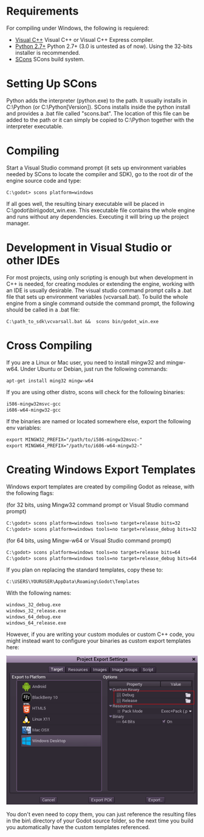 # Requirements

For compiling under Windows, the following is requiered:

*  [Visual C++](http://www.microsoft.com/visualstudio) Visual C++ or Visual C++ Express compiler.
*  [Python 2.7+](http://www.python.org/getit/releases/2.7/) Python 2.7+ (3.0 is untested as of now). Using the 32-bits installer is recommended.
*  [SCons](http://www.scons.org) SCons build system.

# Setting Up SCons

Python adds the interpreter (python.exe) to the path. It usually installs in C:\Python (or C:\Python[Version]). SCons installs inside the python install and provides a .bat file called "scons.bat". The location of this file can be added to the path or it can simply be copied to C:\Python together with the interpreter executable.


# Compiling

Start a Visual Studio command prompt (it sets up environment variables needed by SCons to locate the compiler and SDK), go to the root dir of the engine source code and type:
```
C:\godot> scons platform=windows
```

If all goes well, the resulting binary executable will be placed in C:\godot\bin\godot_win.exe. This executable file contains the whole engine and runs without any dependencies. Executing it will bring up the project manager.

# Development in Visual Studio or other IDEs

For most projects, using only scripting is enough but when development in C++ is needed, for creating modules or extending the engine, working with an IDE is usually desirable. The visual studio command prompt calls a .bat file that sets up environment variables (vcvarsall.bat). To build the whole engine from a single command outside the command prompt, the following should be called in a .bat file:
```
C:\path_to_sdk\vcvarsall.bat &&  scons bin/godot_win.exe
```

# Cross Compiling

If you are a Linux or Mac user, you need to install mingw32 and mingw-w64. Under Ubuntu or Debian, just run the following commands:

```
apt-get install ming32 mingw-w64
```

If you are using other distro, scons will check for the following binaries:

```
i586-mingw32msvc-gcc
i686-w64-mingw32-gcc
```

If the binaries are named or located somewhere else, export the following env variables:

```
export MINGW32_PREFIX="/path/to/i586-mingw32msvc-"
export MINGW64_PREFIX="/path/to/i686-w64-mingw32-"
```


# Creating Windows Export Templates

Windows export templates are created by compiling Godot as release, with the following flags:

(for 32 bits, using Mingw32 command prompt or Visual Studio command prompt)
```
C:\godot> scons platform=windows tools=no target=release bits=32
C:\godot> scons platform=windows tools=no target=release_debug bits=32
```
(for 64 bits, using Mingw-w64 or Visual Studio command prompt)
```
C:\godot> scons platform=windows tools=no target=release bits=64
C:\godot> scons platform=windows tools=no target=release_debug bits=64
```

If you plan on replacing the standard templates, copy these to:
```
C:\USERS\YOURUSER\AppData\Roaming\Godot\Templates
```
With the following names:
```
windows_32_debug.exe
windows_32_release.exe
windows_64_debug.exe
windows_64_release.exe
```

However, if you are writing your custom modules or custom C++ code, you might instead want to configure your binaries as custom export templates here:

<p align="center"><img src="images/wintemplates.png"></p>

You don't even need to copy them, you can just reference the resulting files in the bin\ directory of your Godot source folder, so the next time you build you automatically have the custom templates referenced.


